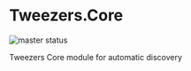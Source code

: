 # Tweezers.Core
![master status](https://travis-ci.org/tweezersCi/Tweezers.Core.svg?branch=master)

Tweezers Core module for automatic discovery
